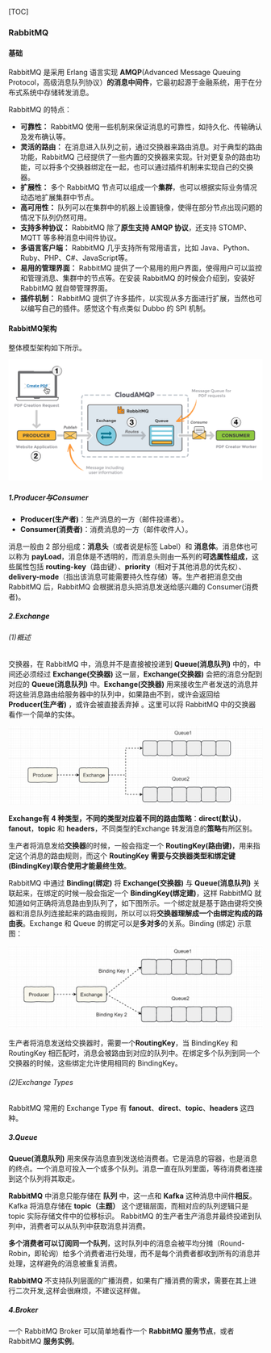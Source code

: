 [TOC]

### RabbitMQ

#### 基础

RabbitMQ 是采用 Erlang 语言实现 **AMQP**(Advanced Message Queuing Protocol，高级消息队列协议）**的消息中间件**，它最初起源于金融系统，用于在分布式系统中存储转发消息。

RabbitMQ 的特点：

- **可靠性：** RabbitMQ 使用一些机制来保证消息的可靠性，如持久化、传输确认及发布确认等。
- **灵活的路由：** 在消息进入队列之前，通过交换器来路由消息。对于典型的路由功能，RabbitMQ 己经提供了一些内置的交换器来实现。针对更复杂的路由功能，可以将多个交换器绑定在一起，也可以通过插件机制来实现自己的交换器。
- **扩展性：** 多个 RabbitMQ 节点可以组成一个**集群**，也可以根据实际业务情况动态地扩展集群中节点。
- **高可用性：** 队列可以在集群中的机器上设置镜像，使得在部分节点出现问题的情况下队列仍然可用。
- **支持多种协议：** RabbitMQ 除了**原生支持 AMQP 协议**，还支持 STOMP、MQTT 等多种消息中间件协议。
- **多语言客户端：** RabbitMQ 几乎支持所有常用语言，比如 Java、Python、Ruby、PHP、C#、JavaScript等。
- **易用的管理界面：** RabbitMQ 提供了一个易用的用户界面，使得用户可以监控和管理消息、集群中的节点等。在安装 RabbitMQ 的时候会介绍到，安装好 RabbitMQ 就自带管理界面。
- **插件机制：** RabbitMQ 提供了许多插件，以实现从多方面进行扩展，当然也可以编写自己的插件。感觉这个有点类似 Dubbo 的 SPI 机制。

#### RabbitMQ架构

整体模型架构如下所示。

![image-20200728153059822](assets/image-20200728153059822.png)

##### 1.Producer与Consumer

- **Producer(生产者)**：生产消息的一方（邮件投递者）。
- **Consumer(消费者)**：消费消息的一方（邮件收件人）。

消息一般由 2 部分组成：**消息头**（或者说是标签 Label）和 **消息体**。消息体也可以称为 **payLoad**，消息体是不透明的，而消息头则由一系列的**可选属性组成**，这些属性包括 **routing-key**（路由键）、**priority**（相对于其他消息的优先权）、**delivery-mode**（指出该消息可能需要持久性存储）等。生产者把消息交由 RabbitMQ 后，RabbitMQ 会根据消息头把消息发送给感兴趣的 Consumer(消费者)。

##### 2.Exchange

###### (1)概述

交换器，在 RabbitMQ 中，消息并不是直接被投递到 **Queue(消息队列)** 中的，中间还必须经过 **Exchange(交换器)** 这一层，**Exchange(交换器)** 会把的消息分配到对应的 **Queue(消息队列)** 中。**Exchange(交换器)** 用来接收生产者发送的消息并将这些消息路由给服务器中的队列中，如果路由不到，或许会返回给 **Producer(生产者)** ，或许会被直接丢弃掉 。这里可以将 RabbitMQ 中的交换器看作一个简单的实体。

![image-20200728153434183](assets/image-20200728153434183.png)

**Exchange有 4 种类型，不同的类型对应着不同的路由策略**：**direct(默认)**，**fanout**，**topic** 和 **headers**，不同类型的Exchange 转发消息的**策略**有所区别。

生产者将消息发给**交换器**的时候，一般会指定一个 **RoutingKey(路由键)**，用来指定这个消息的路由规则，而这个 **RoutingKey 需要与交换器类型和绑定键(BindingKey)联合使用才能最终生效**。

RabbitMQ 中通过 **Binding(绑定)** 将 **Exchange(交换器)** 与 **Queue(消息队列)** 关联起来，在绑定的时候一般会指定一个 **BindingKey(绑定建)**，这样 RabbitMQ 就知道如何正确将消息路由到队列了，如下图所示。一个绑定就是基于路由键将交换器和消息队列连接起来的路由规则，所以可以将**交换器理解成一个由绑定构成的路由表**。Exchange 和 Queue 的绑定可以是**多对多**的关系。Binding (绑定) 示意图：

![image-20200728153615976](assets/image-20200728153615976.png)

生产者将消息发送给交换器时，需要一个**RoutingKey**，当 BindingKey 和 RoutingKey 相匹配时，消息会被路由到对应的队列中。在绑定多个队列到同一个交换器的时候，这些绑定允许使用相同的 BindingKey。

###### (2)Exchange Types

RabbitMQ 常用的 Exchange Type 有 **fanout**、**direct**、**topic**、**headers** 这四种。

##### 3.Queue

**Queue(消息队列)** 用来保存消息直到发送给消费者。它是消息的容器，也是消息的终点。一个消息可投入一个或多个队列。消息一直在队列里面，等待消费者连接到这个队列将其取走。

**RabbitMQ** 中消息只能存储在 **队列** 中，这一点和 **Kafka** 这种消息中间件**相反**。Kafka 将消息存储在 **topic（主题）** 这个逻辑层面，而相对应的队列逻辑只是 topic 实际存储文件中的位移标识。 RabbitMQ 的生产者生产消息并最终投递到队列中，消费者可以从队列中获取消息并消费。

**多个消费者可以订阅同一个队列**，这时队列中的消息会被平均分摊（Round-Robin，即轮询）给多个消费者进行处理，而不是每个消费者都收到所有的消息并处理，这样避免的消息被重复消费。

**RabbitMQ** 不支持队列层面的广播消费，如果有广播消费的需求，需要在其上进行二次开发,这样会很麻烦，不建议这样做。

##### 4.Broker

一个 RabbitMQ Broker 可以简单地看作一个 **RabbitMQ 服务节点**，或者 RabbitMQ **服务实例**。

